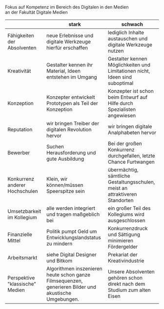 Fokus auf Kompetenz im Bereich des Digitalen in den Medien  
an der Fakultät Digitale Medien


|                                 | stark                                                                                                 | schwach                                                                      |
|---------------------------------|-------------------------------------------------------------------------------------------------------|------------------------------------------------------------------------------|
| Fähigkeiten der Absolventen     | neue Erlebnisse  und digitale Werkzeuge hierfür erschaffen                                            | lediglich Inhalte austauschen und digitale Werkzeuge nutzen                  |
| Kreativität                     | Gestalter kennen ihr Material, Ideen entstehen im Umgang                                              | Gestalter kennen Möglichkeiten und Limitationen nicht, Ideen sind suboptimal |
| Konzeption                      | Konzepter entwickelt Prototypen als Teil der Konzeption                                               | Konzepter ist schon beim Entwurf auf Hilfe durch Spezialisten angewiesen     |
| Reputation                      | wir bringen Treiber der digitalen Revolution hervor                                                   | wir bringen digitale Analphabeten hervor                                     |
| Bewerber                        | Suchen Herausforderung und gute Ausbildung                                                            | Bei der großen Konkurrenz durchgefallen, letzte Chance Furtwangen            |
| Konkurrenz anderer Hochschulen  | Klein, wir können/müssen Speerspitze sein                                                             | übermächtig, sämtliche Gestaltungsschulen, meist an attraktiveren Standorten |
| Umsetzbarkeit im Kollegium      | alle werden integriert und tragen maßgeblich bei                                                      | ein großer Teil des Kollegiums wird ausgeschlossen                           |
| Finanzielle Mittel              | Politik pumpt Geld um Entwicklungslandstatus zu mindern                                               | Konkurrenzdruck und Sättigung minimieren Fördergelder                        |
| Arbeitsmarkt                    | siehe Digital Designer und Bitkom                                                                     | Prekariat der Kreativindustrie                                               |
| Perspektive "klassische" Medien | Algorithmen inszenieren heute schon ganze Filmsequenzen, generieren Bilder und akustische Umgebungen. | Unsere Absolventen gehören schon direkt nach dem Studium zum alten Eisen     |
